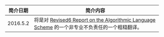 | 简介日期 | 简介内容 |
|--|--|
| 2016.5.2 | 将是对 [Revised6 Report on the Algorithmic Language Scheme](http://www.r6rs.org/) 的一个非专业不负责任的一个粗糙翻译。 |
